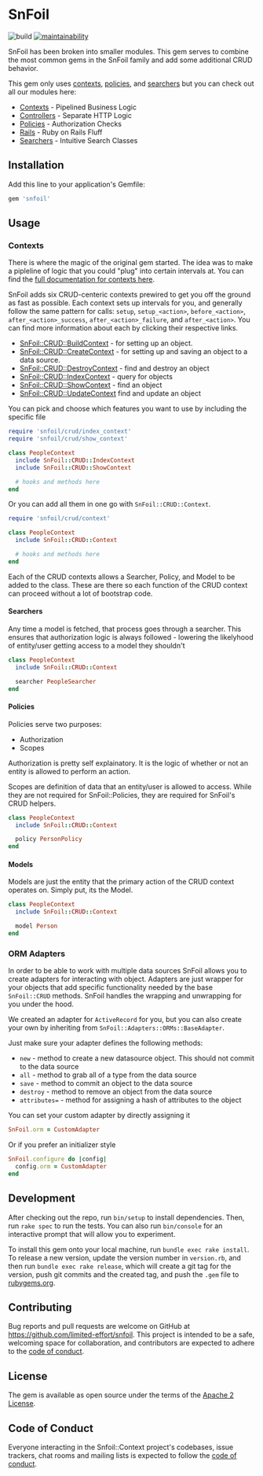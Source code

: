 # SnFoil

![build](https://github.com/limited-effort/snfoil/actions/workflows/main.yml/badge.svg) [![maintainability](https://api.codeclimate.com/v1/badges/86e0b2490738e140f2e2/maintainability)](https://codeclimate.com/github/limited-effort/snfoil/maintainability)

SnFoil has been broken into smaller modules.  This gem serves to combine the most common gems in the SnFoil family and add some additional CRUD behavior.

This gem only uses [contexts](https://github.com/limited-effort/snfoil-context), [policies](https://github.com/limited-effort/snfoil-policy), and [searchers](https://github.com/limited-effort/snfoil-searcher) but you can check out all our modules here:
- [Contexts](https://github.com/limited-effort/snfoil-context) - Pipelined Business Logic
- [Controllers](https://github.com/limited-effort/snfoil-controller) - Separate HTTP Logic
- [Policies](https://github.com/limited-effort/snfoil-policy) - Authorization Checks
- [Rails](https://github.com/limited-effort/snfoil-rails) - Ruby on Rails Fluff
- [Searchers](https://github.com/limited-effort/snfoil-searcher) - Intuitive Search Classes

## Installation

Add this line to your application's Gemfile:

```ruby
gem 'snfoil'
```
## Usage

### Contexts

There is where the magic of the original gem started.  The idea was to make a pipleline of logic that you could "plug" into certain intervals at.  You can find the [full documentation for contexts here](https://github.com/limited-effort/snfoil-context).

SnFoil adds six CRUD-centeric contexts prewired to get you off the ground as fast as possible. Each context sets up intervals for you, and generally follow the same pattern for calls: `setup`, `setup_<action>`, `before_<action>`, `after_<action>_success`, `after_<action>_failure`, and `after_<action>`.  You can find more information about each by clicking their respective links.
- [SnFoil::CRUD::BuildContext](docs/build-context.md) - for setting up an object.
- [SnFoil::CRUD::CreateContext](docs/create-context.md) - for setting up and saving an object to a data source.
- [SnFoil::CRUD::DestroyContext](docs/destroy-context.md) - find and destroy an object
- [SnFoil::CRUD::IndexContext](docs/index-context.md) - query for objects
- [SnFoil::CRUD::ShowContext](docs/show-context.md) - find an object
- [SnFoil::CRUD::UpdateContext](docs/update-context.md) find and update an object

You can pick and choose which features you want to use by including the specific file

```ruby
require 'snfoil/crud/index_context'
require 'snfoil/crud/show_context'

class PeopleContext
  include SnFoil::CRUD::IndexContext
  include SnFoil::CRUD::ShowContext

  # hooks and methods here
end
```

Or you can add all them in one go with `SnFoil::CRUD::Context`.

```ruby
require 'snfoil/crud/context'

class PeopleContext
  include SnFoil::CRUD::Context

  # hooks and methods here
end
```

Each of the CRUD contexts allows a Searcher, Policy, and Model to be added to the class.  These are there so each function of the CRUD context can proceed without a lot of bootstrap code.

#### Searchers
Any time a model is fetched, that process goes through a searcher.  This ensures that authorization logic is always followed - lowering the likelyhood of entity/user getting access to a model they shouldn't

```ruby
class PeopleContext
  include SnFoil::CRUD::Context

  searcher PeopleSearcher
end
```

#### Policies
Policies serve two purposes:
- Authorization
- Scopes

Authorization is pretty self explainatory.  It is the logic of whether or not an entity is allowed to perform an action.

Scopes are definition of data that an entity/user is allowed to access.  While they are not required for SnFoil::Policies, they are required for SnFoil's CRUD helpers.

```ruby
class PeopleContext
  include SnFoil::CRUD::Context

  policy PersonPolicy
end
```

#### Models

Models are just the entity that the primary action of the CRUD context operates on.  Simply put, its the Model.

```ruby
class PeopleContext
  include SnFoil::CRUD::Context

  model Person
end
```

### ORM Adapters

In order to be able to work with multiple data sources SnFoil allows you to create adapters for interacting with object. Adapters are just wrapper for your objects that add specific functionality needed by the base `SnFoil::CRUD` methods.  SnFoil handles the wrapping and unwrapping for you under the hood.

We created an adapter for `ActiveRecord` for you, but you can also create your own by inheriting from `SnFoil::Adapters::ORMs::BaseAdapter`.

Just make sure your adapter defines the following methods:
- `new` - method to create a new datasource object.  This should not commit to the data source
- `all` - method to grab all of a type from the data source
- `save` - method to commit an object to the data source
- `destroy` - method to remove an object from the data source
- `attributes=` - method for assigning a hash of attributes to the object

You can set your custom adapter by directly assigning it

```ruby
SnFoil.orm = CustomAdapter
```

Or if you prefer an initializer style

```ruby
SnFoil.configure do |config|
  config.orm = CustomAdapter
end
```

## Development

After checking out the repo, run `bin/setup` to install dependencies. Then, run `rake spec` to run the tests. You can also run `bin/console` for an interactive prompt that will allow you to experiment.

To install this gem onto your local machine, run `bundle exec rake install`. To release a new version, update the version number in `version.rb`, and then run `bundle exec rake release`, which will create a git tag for the version, push git commits and the created tag, and push the `.gem` file to [rubygems.org](https://rubygems.org).

## Contributing

Bug reports and pull requests are welcome on GitHub at https://github.com/limited-effort/snfoil. This project is intended to be a safe, welcoming space for collaboration, and contributors are expected to adhere to the [code of conduct](https://github.com/limited-effort/snfoil/blob/main/CODE_OF_CONDUCT.md).

## License

The gem is available as open source under the terms of the [Apache 2 License](https://opensource.org/licenses/Apache-2.0).

## Code of Conduct

Everyone interacting in the Snfoil::Context project's codebases, issue trackers, chat rooms and mailing lists is expected to follow the [code of conduct](https://github.com/limited-effort/snfoil/blob/main/CODE_OF_CONDUCT.md).